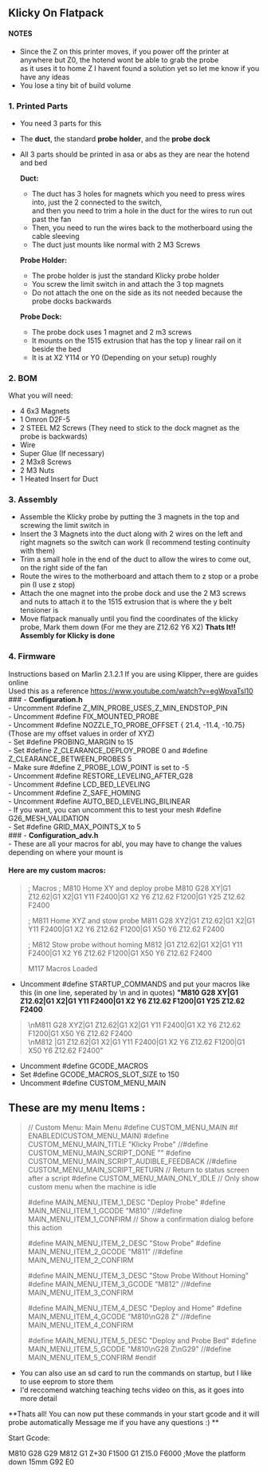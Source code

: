 ## Klicky On Flatpack

#### NOTES
- Since the Z on this printer moves, if you power off the printer at anywhere but Z0, the hotend wont be able to grab the probe  
as it uses it to home Z I havent found a solution yet so let me know if you have any ideas  
- You lose a tiny bit of build volume  


### 1. Printed Parts
 - You need 3 parts for this
 - The **duct**, the standard **probe holder**, and the **probe dock**
 - All 3 parts should be printed in asa or abs as they are near the hotend and bed  
  
    **Duct:**
    - The duct has 3 holes for magnets which you need to press wires into, just the 2 connected to the switch,  
and then you need to trim a hole in the duct for the wires to run out past the fan  
    - Then, you need to run the wires back to the motherboard using the cable sleeving  
    - The duct just mounts like normal with 2 M3 Screws  
    
    **Probe Holder:**
    - The probe holder is just the standard Klicky probe holder 
    - You screw the limit switch in and attach the 3 top magnets 
    - Do not attach the one on the side as its not needed because the probe docks backwards
    
    **Probe Dock:**
    - The probe dock uses 1 magnet and 2 m3 screws
    - It mounts on the 1515 extrusion that has the top y linear rail on it beside the bed
    - It is at X2 Y114 or Y0 (Depending on your setup) roughly
    
### 2. BOM
 What you will need:
 - 4 6x3 Magnets
 - 1 Omron D2F-5
 - 2 STEEL M2 Screws (They need to stick to the dock magnet as the probe is backwards)
 - Wire
 - Super Glue (If necessary)
 - 2 M3x8 Screws 
 - 2 M3 Nuts
 - 1 Heated Insert for Duct
 
 ### 3. Assembly
  - Assemble the Klicky probe by putting the 3 magnets in the top and screwing the limit switch in
  - Insert the 3 Magnets into the duct along with 2 wires on the left and right magnets so the switch can work (I recommend testing continuity with them)
  - Trim a small hole in the end of the duct to allow the wires to come out, on the right side of the fan
  - Route the wires to the motherboard and attach them to z stop or a probe pin (I use z stop)
  - Attach the one magnet into the probe dock and use the 2 M3 screws and nuts to attach it to the 1515 extrusion that is where the y belt tensioner is
  - Move flatpack manually until you find the coordinates of the klicky probe, Mark them down (For me they are Z12.62 Y6 X2)
  **Thats It!! Assembly for Klicky is done**
  
  ### 4. Firmware
Instructions based on Marlin 2.1.2.1
    If you are using Klipper, there are guides online  
    Used this as a reference https://www.youtube.com/watch?v=egWpvaTsl10  
    ### - **Configuration.h**  
          - Uncomment #define Z_MIN_PROBE_USES_Z_MIN_ENDSTOP_PIN  
          - Uncomment #define FIX_MOUNTED_PROBE  
          - Uncomment #define NOZZLE_TO_PROBE_OFFSET { 21.4, -11.4, -10.75} (Those are my offset values in order of XYZ)  
          - Set #define PROBING_MARGIN to 15  
          - Set #define Z_CLEARANCE_DEPLOY_PROBE 0 and #define Z_CLEARANCE_BETWEEN_PROBES 5  
          - Make sure #define Z_PROBE_LOW_POINT is set to -5   
          - Uncomment #define RESTORE_LEVELING_AFTER_G28  
          - Uncomment #define LCD_BED_LEVELING  
          - Uncomment #define Z_SAFE_HOMING  
          - Uncomment #define AUTO_BED_LEVELING_BILINEAR  
          - If you want, you can uncomment this to test your mesh #define G26_MESH_VALIDATION  
          - Set  #define GRID_MAX_POINTS_X to 5  
    ### - **Configuration_adv.h**  
          - These are all your macros for abl, you may have to change the values depending on where your mount is  
  

#### Here are my custom macros:   

> ; Macros
> ; M810 Home XY  and deploy probe
> M810 G28 XY|G1 Z12.62|G1 X2|G1 Y11 F2400|G1 X2 Y6 Z12.62 F1200|G1 Y25 Z12.62 F2400
>
> ; M811 Home XYZ and stow probe
> M811 G28 XYZ|G1 Z12.62|G1 X2|G1 Y11 F2400|G1 X2 Y6 Z12.62 F1200|G1 X50 Y6 Z12.62 F2400
> 
> ; M812 Stow probe without homing
> M812 |G1 Z12.62|G1 X2|G1 Y11 F2400|G1 X2 Y6 Z12.62 F1200|G1 X50 Y6 Z12.62 F2400
> 
> M117 Macros Loaded

- Uncomment #define STARTUP_COMMANDS and put your macros like this (in one line, seperated by \n and in quotes)
**"M810 G28 XY|G1 Z12.62|G1 X2|G1 Y11 F2400|G1 X2 Y6 Z12.62 F1200|G1 Y25 Z12.62 F2400**
>    \nM811 G28 XYZ|G1 Z12.62|G1 X2|G1 Y11 F2400|G1 X2 Y6 Z12.62 F1200|G1 X50 Y6 Z12.62 F2400  
>    \nM812 |G1 Z12.62|G1 X2|G1 Y11 F2400|G1 X2 Y6 Z12.62 F1200|G1 X50 Y6 Z12.62 F2400"  
   - Uncomment #define GCODE_MACROS
   - Set #define GCODE_MACROS_SLOT_SIZE to 150
   - Uncomment #define CUSTOM_MENU_MAIN 
   
## These are my menu Items :
> // Custom Menu: Main Menu
> #define CUSTOM_MENU_MAIN
> #if ENABLED(CUSTOM_MENU_MAIN)
> #define CUSTOM_MENU_MAIN_TITLE "Klicky Probe"
> //#define CUSTOM_MENU_MAIN_SCRIPT_DONE ""
> #define CUSTOM_MENU_MAIN_SCRIPT_AUDIBLE_FEEDBACK
> //#define CUSTOM_MENU_MAIN_SCRIPT_RETURN   // Return to status screen after a script
> #define CUSTOM_MENU_MAIN_ONLY_IDLE         // Only show custom menu when the machine is idle
>
> #define MAIN_MENU_ITEM_1_DESC "Deploy Probe"
> #define MAIN_MENU_ITEM_1_GCODE "M810"
> //#define MAIN_MENU_ITEM_1_CONFIRM          // Show a confirmation dialog before this action
>
> #define MAIN_MENU_ITEM_2_DESC "Stow Probe" 
> #define MAIN_MENU_ITEM_2_GCODE "M811"
>  //#define MAIN_MENU_ITEM_2_CONFIRM
>
> #define MAIN_MENU_ITEM_3_DESC "Stow Probe Without Homing"
> #define MAIN_MENU_ITEM_3_GCODE "M812"
> //#define MAIN_MENU_ITEM_3_CONFIRM
>
> #define MAIN_MENU_ITEM_4_DESC "Deploy and Home"
> #define MAIN_MENU_ITEM_4_GCODE "M810\nG28 Z"
> //#define MAIN_MENU_ITEM_4_CONFIRM
>
> #define MAIN_MENU_ITEM_5_DESC "Deploy and Probe Bed"
> #define MAIN_MENU_ITEM_5_GCODE "M810\nG28 Z\nG29"
> //#define MAIN_MENU_ITEM_5_CONFIRM
> #endif
        
   - You can also use an sd card to run the commands on startup, but I like to use eeprom to store them
   - I'd reccomend watching teaching techs video on this, as it goes into more detail
        
   **Thats all! You can now put these commands in your start gcode and it will probe automatically
   Message me if you have any questions :) **
   

Start Gcode:   

M810
G28
G29
M812
G1 Z+30 F1500
G1 Z15.0 F6000 ;Move the platform down 15mm
G92 E0

